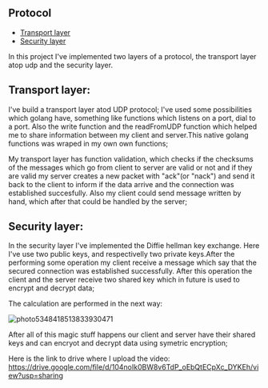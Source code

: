 ## Protocol
* [Transport layer](#transport-layer)
* [Security layer](#security-layer)

In this project I've implemented two layers of a protocol, the transport layer atop udp and the security layer.


## Transport layer:

I've build a transport layer atod UDP protocol;
I've used some possibilities which golang have, something like functions which listens on a port, dial to a port. Also the write function and the readFromUDP function which helped me to share information between my client and server.This native golang functions was wraped in my own own functions;

  My transport layer has function validation, which checks if the checksums of the messages which go from client to server are valid or not and if they are valid my server creates a new packet with "ack"(or "nack") and send it back to the client to inform if the data arrive and the connection was established succesfully.
  Also my client could send message written by hand, which after that could be handled by the server;
  
  
  
  
## Security layer: 

  In the security layer I've implemented the Diffie hellman key exchange. Here I've use two public keys, and respectivelly two private keys.After the performing some operation my client receive a message which say that the secured connection was established successfully. After this operation the client and the server receive two shared key which in future is used to encrypt and decrypt data;
  
  The calculation are performed in the next way:
      
  ![photo5348418513833930471](https://user-images.githubusercontent.com/47230162/101048175-18ef6300-358b-11eb-80d6-50a67b3e46e4.jpg)

  After all of this magic stuff happens our client and server have their shared keys and can encryot and decrypt data using symetric encryption;
  
 
 
 Here is the link to drive where I upload the video: https://drive.google.com/file/d/104noIk0BW8v6TdP_oEbQtECpXc_DYKEh/view?usp=sharing
  
  
  
  
